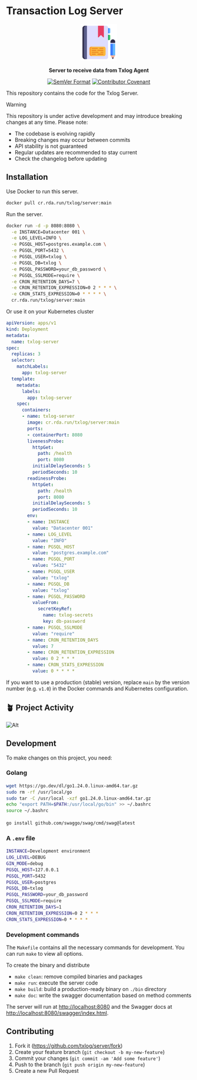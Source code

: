 # Transaction Log Server

<!-- markdownlint-disable MD033 -->
<p align="center">
  <p align="center"><img width="100" height="100" src="https://raw.githubusercontent.com/txlog/.github/refs/heads/main/profile/logbook.png" alt="The Logo"></p>
  <p align="center"><strong>Server to receive data from Txlog Agent</strong></p>
  <p align="center">
    <a href="https://semver.org"><img src="https://img.shields.io/badge/SemVer-2.0.0-22bfda.svg" alt="SemVer Format"></a>
    <a href="https://github.com/txlog/.github/blob/main/profile/CODE_OF_CONDUCT.md"><img src="https://img.shields.io/badge/Contributor%20Covenant-2.1-4baaaa.svg" alt="Contributor Covenant"></a>
  </p>
</p>

This repository contains the code for the Txlog Server.

> [!WARNING]
> This repository is under active development and may introduce breaking changes at any time. Please note:
>
> - The codebase is evolving rapidly
> - Breaking changes may occur between commits
> - API stability is not guaranteed
> - Regular updates are recommended to stay current
> - Check the changelog before updating

## Installation

Use Docker to run this server.

```bash
docker pull cr.rda.run/txlog/server:main
```

Run the server.

```bash
docker run -d -p 8080:8080 \
  -e INSTANCE=Datacenter 001 \
  -e LOG_LEVEL=INFO \
  -e PGSQL_HOST=postgres.example.com \
  -e PGSQL_PORT=5432 \
  -e PGSQL_USER=txlog \
  -e PGSQL_DB=txlog \
  -e PGSQL_PASSWORD=your_db_password \
  -e PGSQL_SSLMODE=require \
  -e CRON_RETENTION_DAYS=7 \
  -e CRON_RETENTION_EXPRESSION=0 2 * * * \
  -e CRON_STATS_EXPRESSION=0 * * * * \
  cr.rda.run/txlog/server:main
```

Or use it on your Kubernetes cluster

```yaml
apiVersion: apps/v1
kind: Deployment
metadata:
  name: txlog-server
spec:
  replicas: 3
  selector:
    matchLabels:
      app: txlog-server
  template:
    metadata:
      labels:
        app: txlog-server
    spec:
      containers:
      - name: txlog-server
        image: cr.rda.run/txlog/server:main
        ports:
        - containerPort: 8080
        livenessProbe:
          httpGet:
            path: /health
            port: 8080
          initialDelaySeconds: 5
          periodSeconds: 10
        readinessProbe:
          httpGet:
            path: /health
            port: 8080
          initialDelaySeconds: 5
          periodSeconds: 10
        env:
        - name: INSTANCE
          value: "Datacenter 001"
        - name: LOG_LEVEL
          value: "INFO"
        - name: PGSQL_HOST
          value: "postgres.example.com"
        - name: PGSQL_PORT
          value: "5432"
        - name: PGSQL_USER
          value: "txlog"
        - name: PGSQL_DB
          value: "txlog"
        - name: PGSQL_PASSWORD
          valueFrom:
            secretKeyRef:
              name: txlog-secrets
              key: db-password
        - name: PGSQL_SSLMODE
          value: "require"
        - name: CRON_RETENTION_DAYS
          value: 7
        - name: CRON_RETENTION_EXPRESSION
          value: 0 2 * * *
        - name: CRON_STATS_EXPRESSION
          value: 0 * * * *
```

If you want to use a production (stable) version, replace `main` by the version
number (e.g. `v1.0`) in the Docker commands and Kubernetes configuration.

## 🪴 Project Activity

![Alt](https://repobeats.axiom.co/api/embed/e7072dd27ed7e95ffffdca0b6b8b1b9b8a9687ed.svg "Repobeats analytics image")

## Development

To make changes on this project, you need:

### Golang

```bash
wget https://go.dev/dl/go1.24.0.linux-amd64.tar.gz
sudo rm -rf /usr/local/go
sudo tar -C /usr/local -xzf go1.24.0.linux-amd64.tar.gz
echo "export PATH=$PATH:/usr/local/go/bin" >> ~/.bashrc
source ~/.bashrc

go install github.com/swaggo/swag/cmd/swag@latest
```

### A `.env` file

```bash
INSTANCE=Development environment
LOG_LEVEL=DEBUG
GIN_MODE=debug
PGSQL_HOST=127.0.0.1
PGSQL_PORT=5432
PGSQL_USER=postgres
PGSQL_DB=txlog
PGSQL_PASSWORD=your_db_password
PGSQL_SSLMODE=require
CRON_RETENTION_DAYS=1
CRON_RETENTION_EXPRESSION=0 2 * * *
CRON_STATS_EXPRESSION=0 * * * *
```

### Development commands

The `Makefile` contains all the necessary commands for development. You can run
`make` to view all options.

To create the binary and distribute

- `make clean`: remove compiled binaries and packages
- `make run`: execute the server code
- `make build`: build a production-ready binary on `./bin` directory
- `make doc`: write the swagger documentation based on method comments

The server will run at <http://localhost:8080> and the Swagger docs at
<http://localhost:8080/swagger/index.html>.

## Contributing

1. Fork it (<https://github.com/txlog/server/fork>)
2. Create your feature branch (`git checkout -b my-new-feature`)
3. Commit your changes (`git commit -am 'Add some feature'`)
4. Push to the branch (`git push origin my-new-feature`)
5. Create a new Pull Request

